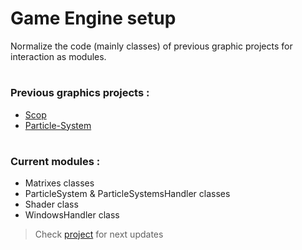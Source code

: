 # Game Engine setup

Normalize the code (mainly classes) of previous graphic projects for interaction as modules.
#
### Previous graphics projects :
  - [Scop](https://github.com/DailyWind00/scop)
  - [Particle-System](https://github.com/DailyWind00/Particle-System)
#
### Current modules :
  - Matrixes classes
  - ParticleSystem & ParticleSystemsHandler classes
  - Shader class
  - WindowsHandler class

> Check [project](https://github.com/users/DailyWind00/projects/3) for next updates

